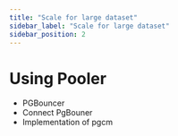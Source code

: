 ```yaml
---
title: "Scale for large dataset"
sidebar_label: "Scale for large dataset"
sidebar_position: 2
---
```


# Using Pooler

- PGBouncer
- Connect PgBouner
- Implementation of pgcm
